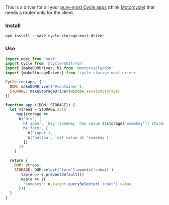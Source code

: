 This is a driver for all your [pure-most Cycle apps](https://github.com/cyclejs/most-run) (think [Motorcycle](https://github.com/motorcyclejs/core#merging-with-cyclejs)) that needs a router only for the client.

### Install

```
npm install --save cycle-storage-most-driver
```


### Use

```javascript
import most from 'most'
import Cycle from '@cycle/most-run'
import {makeDOMDriver, h} from '@motorcycle/dom'
import {makeStorageDriver} from 'cycle-storage-most-driver'

Cycle.run(app, {
  DOM: makeDOMDriver('#container'),
  STORAGE: makeStorageDriver(window.sessionStorage)
})

function app ({DOM, STORAGE}) {
  let vtree$ = STORAGE.all$
    .map(storage =>
      h('div', [
        h('span', `key 'somekey' has value ${storage['somekey']} stored.`),
        h('form', [
          h('input'),
          h('button', `set value at 'somekey`)
        ])
      ])
    )

  return {
    DOM: vtree$,
    STORAGE: DOM.select('form').events('submit')
      .tap(e => e.preventDefault())
      .map(e => ({
        'somekey': e.target.querySelector('input').value
      }))
  }
}
```

